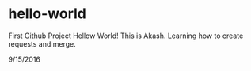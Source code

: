 # hello-world
First Github Project
  Hellow World! This is Akash. 
  Learning how to create requests and merge. 
  
  9/15/2016
